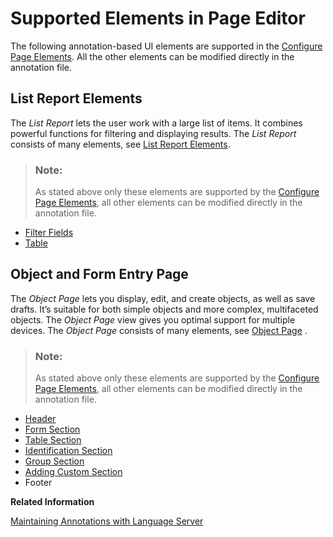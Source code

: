 <!-- loio47f0424e5bab4efab1cdba3839e18546 -->

# Supported Elements in Page Editor

The following annotation-based UI elements are supported in the [Configure Page Elements](configure-page-elements-047507c.md). All the other elements can be modified directly in the annotation file.



<a name="loio47f0424e5bab4efab1cdba3839e18546__section_fst_nyx_dsb"/>

## List Report Elements

The *List Report* lets the user work with a large list of items. It combines powerful functions for filtering and displaying results. The *List Report* consists of many elements, see [List Report Elements](https://ui5.sap.com/#/topic/1cf5c7f5b81c4cb3ba98fd14314d4504).

> ### Note:  
> As stated above only these elements are supported by the [Configure Page Elements](configure-page-elements-047507c.md), all other elements can be modified directly in the annotation file.

-   [Filter Fields](filter-fields-0b84286.md)
-   [Table](table-aaff7b1.md)



<a name="loio47f0424e5bab4efab1cdba3839e18546__section_erd_lby_dsb"/>

## Object and Form Entry Page

The *Object Page* lets you display, edit, and create objects, as well as save drafts. It’s suitable for both simple objects and more complex, multifaceted objects. The *Object Page* view gives you optimal support for multiple devices. The *Object Page* consists of many elements, see [Object Page](https://ui5.sap.com/#/topic/645e27ae85d54c8cbc3f6722184a24a1) .

> ### Note:  
> As stated above only these elements are supported by the [Configure Page Elements](configure-page-elements-047507c.md), all other elements can be modified directly in the annotation file.

-   [Header](header-a05d7fc.md#loioa05d7fc1bbbf42a0ade9fb50f6b58b56)
-   [Form Section](form-section-4102b3d.md)
-   [Table Section](table-section-fc59378.md)
-   [Identification Section](identification-section-b83f501.md)
-   [Group Section](group-section-1894c47.md)
-   [Adding Custom Section](maintaining-extension-based-elements-02172d2.md#loiode514dafa2364693baeabbb40d564006)
-   Footer

**Related Information**  


[Maintaining Annotations with Language Server](maintaining-annotations-with-language-server-6fc93f8.md)

